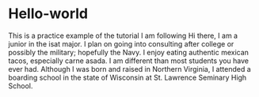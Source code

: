 # Hello-world
This is a practice example of the tutorial I am following
Hi there, I am a junior in the isat major. I plan on going into consulting after college or possibly the military; hopefully the Navy.
I enjoy eating authentic mexican tacos, especially carne asada.
I am different than most students you have ever had. Although I was born and raised in Northern Virginia, I attended a boarding school in the state of Wisconsin at St. Lawrence Seminary High School.
